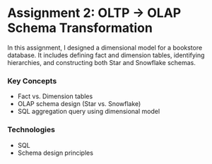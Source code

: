 # Assignment 2: OLTP → OLAP Schema Transformation

In this assignment, I designed a dimensional model for a bookstore database. It includes defining fact and dimension tables, identifying hierarchies, and constructing both Star and Snowflake schemas.

###  Key Concepts

- Fact vs. Dimension tables
- OLAP schema design (Star vs. Snowflake)
- SQL aggregation query using dimensional model

###  Technologies

- SQL
- Schema design principles

